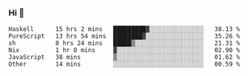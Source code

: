 ### Hi 👋

<!--START_SECTION:waka-->

```text
Haskell      15 hrs 2 mins   █████████▓░░░░░░░░░░░░░░░   38.13 %
PureScript   13 hrs 54 mins  ████████▓░░░░░░░░░░░░░░░░   35.26 %
sh           8 hrs 24 mins   █████▒░░░░░░░░░░░░░░░░░░░   21.31 %
Nix          1 hr 8 mins     ▓░░░░░░░░░░░░░░░░░░░░░░░░   02.90 %
JavaScript   38 mins         ▒░░░░░░░░░░░░░░░░░░░░░░░░   01.62 %
Other        14 mins         ░░░░░░░░░░░░░░░░░░░░░░░░░   00.59 %
```

<!--END_SECTION:waka-->
